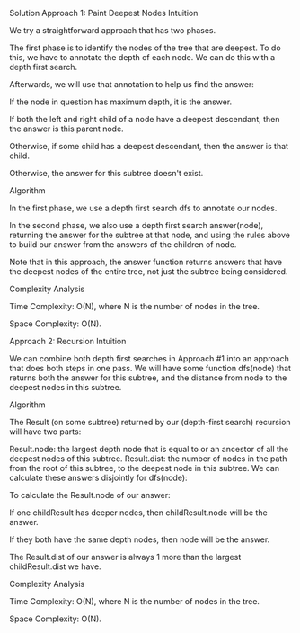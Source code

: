 Solution
Approach 1: Paint Deepest Nodes
Intuition

We try a straightforward approach that has two phases.

The first phase is to identify the nodes of the tree that are deepest. To do this, we have to annotate the depth of each node. We can do this with a depth first search.

Afterwards, we will use that annotation to help us find the answer:

If the node in question has maximum depth, it is the answer.

If both the left and right child of a node have a deepest descendant, then the answer is this parent node.

Otherwise, if some child has a deepest descendant, then the answer is that child.

Otherwise, the answer for this subtree doesn't exist.

Algorithm

In the first phase, we use a depth first search dfs to annotate our nodes.

In the second phase, we also use a depth first search answer(node), returning the answer for the subtree at that node, and using the rules above to build our answer from the answers of the children of node.

Note that in this approach, the answer function returns answers that have the deepest nodes of the entire tree, not just the subtree being considered.


Complexity Analysis

Time Complexity: O(N), where N is the number of nodes in the tree.

Space Complexity: O(N).



Approach 2: Recursion
Intuition

We can combine both depth first searches in Approach #1 into an approach that does both steps in one pass. We will have some function dfs(node) that returns both the answer for this subtree, and the distance from node to the deepest nodes in this subtree.

Algorithm

The Result (on some subtree) returned by our (depth-first search) recursion will have two parts:

Result.node: the largest depth node that is equal to or an ancestor of all the deepest nodes of this subtree.
Result.dist: the number of nodes in the path from the root of this subtree, to the deepest node in this subtree.
We can calculate these answers disjointly for dfs(node):

To calculate the Result.node of our answer:

If one childResult has deeper nodes, then childResult.node will be the answer.

If they both have the same depth nodes, then node will be the answer.

The Result.dist of our answer is always 1 more than the largest childResult.dist we have.


Complexity Analysis

Time Complexity: O(N), where N is the number of nodes in the tree.

Space Complexity: O(N).

